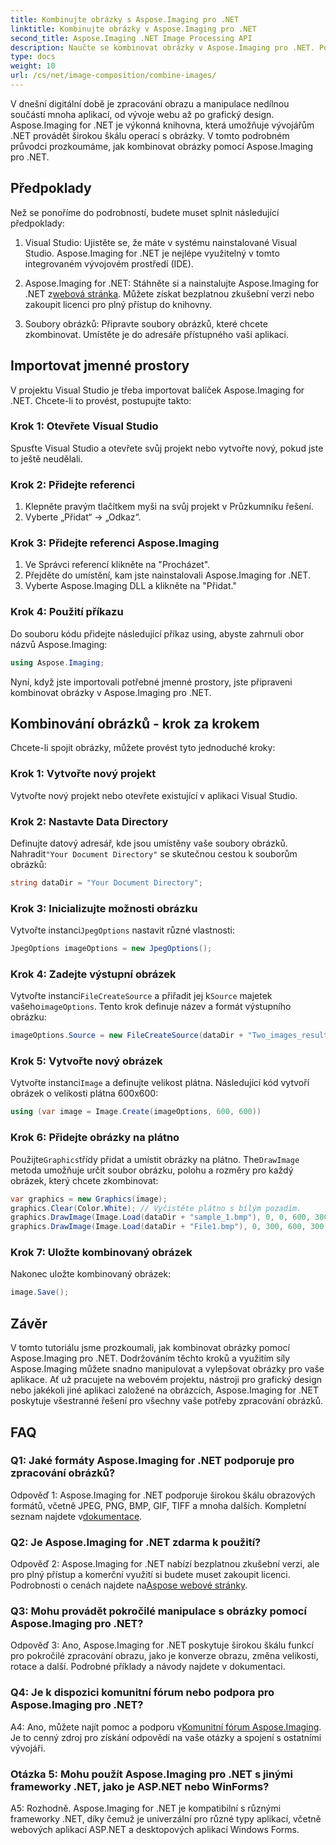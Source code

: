 ```yaml
---
title: Kombinujte obrázky s Aspose.Imaging pro .NET
linktitle: Kombinujte obrázky v Aspose.Imaging pro .NET
second_title: Aspose.Imaging .NET Image Processing API
description: Naučte se kombinovat obrázky v Aspose.Imaging pro .NET. Podrobný průvodce výkonným zpracováním obrazu.
type: docs
weight: 10
url: /cs/net/image-composition/combine-images/
---
```

V dnešní digitální době je zpracování obrazu a manipulace nedílnou součástí mnoha aplikací, od vývoje webu až po grafický design. Aspose.Imaging for .NET je výkonná knihovna, která umožňuje vývojářům .NET provádět širokou škálu operací s obrázky. V tomto podrobném průvodci prozkoumáme, jak kombinovat obrázky pomocí Aspose.Imaging pro .NET. 

## Předpoklady

Než se ponoříme do podrobností, budete muset splnit následující předpoklady:

1. Visual Studio: Ujistěte se, že máte v systému nainstalované Visual Studio. Aspose.Imaging for .NET je nejlépe využitelný v tomto integrovaném vývojovém prostředí (IDE).

2.  Aspose.Imaging for .NET: Stáhněte si a nainstalujte Aspose.Imaging for .NET z[webová stránka](https://releases.aspose.com/imaging/net/). Můžete získat bezplatnou zkušební verzi nebo zakoupit licenci pro plný přístup do knihovny.

3. Soubory obrázků: Připravte soubory obrázků, které chcete zkombinovat. Umístěte je do adresáře přístupného vaší aplikaci.

## Importovat jmenné prostory

V projektu Visual Studio je třeba importovat balíček Aspose.Imaging for .NET. Chcete-li to provést, postupujte takto:

### Krok 1: Otevřete Visual Studio

Spusťte Visual Studio a otevřete svůj projekt nebo vytvořte nový, pokud jste to ještě neudělali.

### Krok 2: Přidejte referenci

1. Klepněte pravým tlačítkem myši na svůj projekt v Průzkumníku řešení.
2. Vyberte „Přidat“ -> „Odkaz“.

### Krok 3: Přidejte referenci Aspose.Imaging

1. Ve Správci referencí klikněte na "Procházet".
2. Přejděte do umístění, kam jste nainstalovali Aspose.Imaging for .NET.
3. Vyberte Aspose.Imaging DLL a klikněte na "Přidat."

### Krok 4: Použití příkazu

Do souboru kódu přidejte následující příkaz using, abyste zahrnuli obor názvů Aspose.Imaging:

```csharp
using Aspose.Imaging;
```

Nyní, když jste importovali potřebné jmenné prostory, jste připraveni kombinovat obrázky v Aspose.Imaging pro .NET.

## Kombinování obrázků - krok za krokem

Chcete-li spojit obrázky, můžete provést tyto jednoduché kroky:

### Krok 1: Vytvořte nový projekt

Vytvořte nový projekt nebo otevřete existující v aplikaci Visual Studio.

### Krok 2: Nastavte Data Directory

 Definujte datový adresář, kde jsou umístěny vaše soubory obrázků. Nahradit`"Your Document Directory"` se skutečnou cestou k souborům obrázků:

```csharp
string dataDir = "Your Document Directory";
```

### Krok 3: Inicializujte možnosti obrázku

 Vytvořte instanci`JpegOptions` nastavit různé vlastnosti:

```csharp
JpegOptions imageOptions = new JpegOptions();
```

### Krok 4: Zadejte výstupní obrázek

 Vytvořte instanci`FileCreateSource` a přiřadit jej k`Source` majetek vašeho`imageOptions`. Tento krok definuje název a formát výstupního obrázku:

```csharp
imageOptions.Source = new FileCreateSource(dataDir + "Two_images_result_out.bmp", false);
```

### Krok 5: Vytvořte nový obrázek

 Vytvořte instanci`Image` a definujte velikost plátna. Následující kód vytvoří obrázek o velikosti plátna 600x600:

```csharp
using (var image = Image.Create(imageOptions, 600, 600))
```

### Krok 6: Přidejte obrázky na plátno

 Použijte`Graphics`třídy přidat a umístit obrázky na plátno. The`DrawImage` metoda umožňuje určit soubor obrázku, polohu a rozměry pro každý obrázek, který chcete zkombinovat:

```csharp
var graphics = new Graphics(image);
graphics.Clear(Color.White); // Vyčistěte plátno s bílým pozadím.
graphics.DrawImage(Image.Load(dataDir + "sample_1.bmp"), 0, 0, 600, 300); // První obrázek.
graphics.DrawImage(Image.Load(dataDir + "File1.bmp"), 0, 300, 600, 300);    // Druhý obrázek.
```

### Krok 7: Uložte kombinovaný obrázek

Nakonec uložte kombinovaný obrázek:

```csharp
image.Save();
```

## Závěr

V tomto tutoriálu jsme prozkoumali, jak kombinovat obrázky pomocí Aspose.Imaging pro .NET. Dodržováním těchto kroků a využitím síly Aspose.Imaging můžete snadno manipulovat a vylepšovat obrázky pro vaše aplikace. Ať už pracujete na webovém projektu, nástroji pro grafický design nebo jakékoli jiné aplikaci založené na obrázcích, Aspose.Imaging for .NET poskytuje všestranné řešení pro všechny vaše potřeby zpracování obrázků.

## FAQ

### Q1: Jaké formáty Aspose.Imaging for .NET podporuje pro zpracování obrázků?

 Odpověď 1: Aspose.Imaging for .NET podporuje širokou škálu obrazových formátů, včetně JPEG, PNG, BMP, GIF, TIFF a mnoha dalších. Kompletní seznam najdete v[dokumentace](https://reference.aspose.com/imaging/net/).

### Q2: Je Aspose.Imaging for .NET zdarma k použití?

 Odpověď 2: Aspose.Imaging for .NET nabízí bezplatnou zkušební verzi, ale pro plný přístup a komerční využití si budete muset zakoupit licenci. Podrobnosti o cenách najdete na[Aspose webové stránky](https://purchase.aspose.com/buy).

### Q3: Mohu provádět pokročilé manipulace s obrázky pomocí Aspose.Imaging pro .NET?

Odpověď 3: Ano, Aspose.Imaging for .NET poskytuje širokou škálu funkcí pro pokročilé zpracování obrazu, jako je konverze obrazu, změna velikosti, rotace a další. Podrobné příklady a návody najdete v dokumentaci.

### Q4: Je k dispozici komunitní fórum nebo podpora pro Aspose.Imaging pro .NET?

 A4: Ano, můžete najít pomoc a podporu v[Komunitní fórum Aspose.Imaging](https://forum.aspose.com/). Je to cenný zdroj pro získání odpovědí na vaše otázky a spojení s ostatními vývojáři.

### Otázka 5: Mohu použít Aspose.Imaging pro .NET s jinými frameworky .NET, jako je ASP.NET nebo WinForms?

A5: Rozhodně. Aspose.Imaging for .NET je kompatibilní s různými frameworky .NET, díky čemuž je univerzální pro různé typy aplikací, včetně webových aplikací ASP.NET a desktopových aplikací Windows Forms.